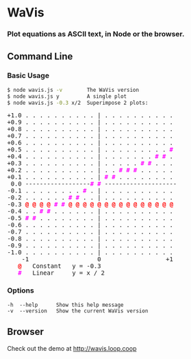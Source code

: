 # WaVis

### Plot equations as ASCII text, in Node or the browser.


## Command Line

### Basic Usage

```bash
$ node wavis.js -v        The WaVis version  
$ node wavis.js y         A single plot  
$ node wavis.js -0.3 x/2  Superimpose 2 plots:  
```

<pre>+1.0 . . . . . . . . . . | . . . . . . . . . .
+0.9 . . . . . . . . . . | . . . . . . . . . .
+0.8 . . . . . . . . . . | . . . . . . . . . .
+0.7 . . . . . . . . . . | . . . . . . . . . .
+0.6 . . . . . . . . . . | . . . . . . . . . .
+0.5 . . . . . . . . . . | . . . . . . . . . <b style="color:magenta">#</b>
+0.4 . . . . . . . . . . | . . . . . . . <b style="color:magenta">#</b> <b style="color:magenta">#</b> .
+0.3 . . . . . . . . . . | . . . . . <b style="color:magenta">#</b> <b style="color:magenta">#</b> . . .
+0.2 . . . . . . . . . . | . . <b style="color:magenta">#</b> <b style="color:magenta">#</b> <b style="color:magenta">#</b> . . . . .
+0.1 . . . . . . . . . . | <b style="color:magenta">#</b> <b style="color:magenta">#</b> . . . . . . . .
 0.0 ------------------<b style="color:magenta">#</b> <b style="color:magenta">#</b> --------------------
-0.1 . . . . . . . . <b style="color:magenta">#</b> . | . . . . . . . . . .
-0.2 . . . . . . <b style="color:magenta">#</b> <b style="color:magenta">#</b> . . | . . . . . . . . . .
-0.3 <b style="color:red">@</b> <b style="color:red">@</b> <b style="color:red">@</b> <b style="color:red">@</b> <b style="color:magenta">#</b> <b style="color:magenta">#</b> <b style="color:red">@</b> <b style="color:red">@</b> <b style="color:red">@</b> <b style="color:red">@</b> <b style="color:red">@</b> <b style="color:red">@</b> <b style="color:red">@</b> <b style="color:red">@</b> <b style="color:red">@</b> <b style="color:red">@</b> <b style="color:red">@</b> <b style="color:red">@</b> <b style="color:red">@</b> <b style="color:red">@</b> <b style="color:red">@</b>
-0.4 . . <b style="color:magenta">#</b> <b style="color:magenta">#</b> . . . . . . | . . . . . . . . . .
-0.5 <b style="color:magenta">#</b> <b style="color:magenta">#</b> . . . . . . . . | . . . . . . . . . .
-0.6 . . . . . . . . . . | . . . . . . . . . .
-0.7 . . . . . . . . . . | . . . . . . . . . .
-0.8 . . . . . . . . . . | . . . . . . . . . .
-0.9 . . . . . . . . . . | . . . . . . . . . .
-1.0 . . . . . . . . . . | . . . . . . . . . .
    -1                   0                  +1
   <b style="color:red">@</b>   Constant   y = -0.3
   <b style="color:magenta">#</b>   Linear     y = x / 2
</pre>

### Options

```
-h  --help      Show this help message  
-v  --version   Show the current WaVis version  
```

## Browser

Check out the demo at http://wavis.loop.coop
